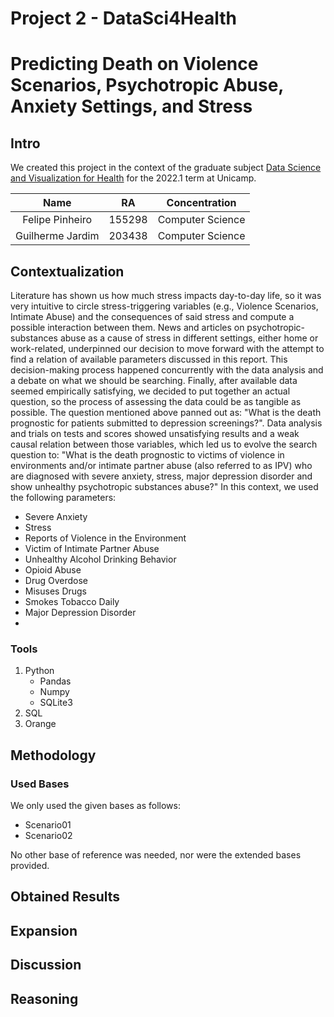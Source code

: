 # Project 2 - DataSci4Health
# Predicting Death on Violence Scenarios, Psychotropic Abuse, Anxiety Settings, and Stress

## Intro
We created this project in the context of the graduate subject [Data Science and Visualization for Health](https://ds4h.org/) for the 2022.1 term at Unicamp.

|        Name       |       RA      |   Concentration   |
| :---------------: | ------------- | ----------------- |
|  Felipe Pinheiro  |     155298    | Computer Science  |
| Guilherme Jardim  |     203438    | Computer Science  |

## Contextualization
Literature has shown us how much stress impacts day-to-day life, so it was very intuitive to circle stress-triggering variables (e.g., Violence Scenarios, Intimate Abuse) and the consequences of said stress and compute a possible interaction between them.
News and articles on psychotropic-substances abuse as a cause of stress in different settings, either home or work-related, underpinned our decision to move forward with the attempt to find a relation of available parameters discussed in this report.
This decision-making process happened concurrently with the data analysis and a debate on what we should be searching. Finally, after available data seemed empirically satisfying, we decided to put together an actual question, so the process of assessing the data could be as tangible as possible.
The question mentioned above panned out as: "What is the death prognostic for patients submitted to depression screenings?".
Data analysis and trials on tests and scores showed unsatisfying results and a weak causal relation between those variables, which led us to evolve the search question to:
"What is the death prognostic to victims of violence in environments and/or intimate partner abuse (also referred to as IPV) who are diagnosed with severe anxiety, stress, major depression disorder and show unhealthy psychotropic substances abuse?"
In this context, we used the following parameters:
-   Severe Anxiety
-   Stress
-   Reports of Violence in the Environment
-   Victim of Intimate Partner Abuse
-   Unhealthy Alcohol Drinking Behavior
-   Opioid Abuse
-   Drug Overdose
-   Misuses Drugs
-   Smokes Tobacco Daily
-   Major Depression Disorder
-   
### Tools
1. Python
	- Pandas
	- Numpy
	- SQLite3
2. SQL
3. Orange

## Methodology
### Used Bases
We only used the given bases as follows:

-   Scenario01
-   Scenario02

No other base of reference was needed, nor were the extended bases provided.

## Obtained Results

## Expansion

## Discussion

## Reasoning
